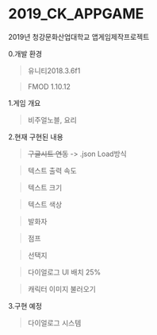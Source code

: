 # 2019_CK_APPGAME
2019년 청강문화산업대학교 앱게임제작프로젝트

0.개발 환경

>유니티2018.3.6f1

>FMOD 1.10.12

1.게임 개요

>비주얼노블, 요리

2.현재 구현된 내용

>~~구글시트 연동~~ -> .json Load방식

>텍스트 출력 속도

>텍스트 크기

>텍스트 색상

>발화자

>점프

>선택지

>다이얼로그 UI 배치 25% 

>캐릭터 이미지 불러오기

3.구현 예정

>다이얼로그 시스템
